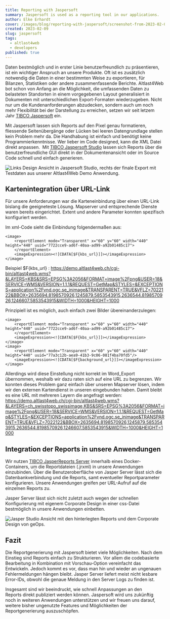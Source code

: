```yaml
---
title: Reporting with Jaspersoft
summary: Jaspersoft is used as a reporting tool in our applications.
author: Elke Erhardt
cover: /images/blog/reporting-with-jaspersoft/screenshot-from-2023-02-09-16-52-20.png
created: 2023-02-09
slug: jaspersoft
tags:
  - altlast4web
  - developers
published: true
---
```

Daten bestmöglich und in erster Linie benutzerfreundlich zu präsentieren, ist ein wichtiger Anspruch an unsere Produkte. Oft ist es zusätzlich notwendig die Daten in einer bestimmten Weise zu exportieren, für Bilanzen, Statistiken oder andere zusammenfassende Berichte. Altlast4Web bot schon von Anfang an die Möglichkeit, die umfassenden Daten zu belasteten Standorten in einem vorgegebenen Layout generalisiert in Dokumenten mit unterschiedlichen Export-Formaten wiederzugeben. Nicht nur um die Kundenanforderungen abzudecken, sondern auch um noch mehr Flexibilität bei der Darstellung zu erreichen, setzen wir seit letzem Jahr [TIBCO Jaspersoft](https://www.jaspersoft.com/) ein.

Mit Jaspersoft lassen sich Reports auf den Pixel genau formatieren, fliessende Seitenübergänge oder Lücken bei leeren Datengrundlage stellen kein Problem mehr da. Die Handhabung ist einfach und benötigt keine Programmierkenntnisse. Wer lieber im Code designed, kann die XML Datei direkt anpassen.  Mit [TIBCO Jaspersoft Studio](https://sourceforge.net/projects/jasperstudio/) lassen sich Reports über die benutzerfreundliche GUI direkt in der Dokumentenansicht oder im Source Code schnell und einfach generieren.

![Links Design Ansicht in Jaspersoft Studio, rechts der finale Export mit Testdaten aus unserer Altlast4Web Demo Anwendung.](/images/blog/reporting-with-jaspersoft/screenshot-from-2023-02-09-16-23-12.png)

## Kartenintegration über URL-Link

Für unsere Anforderungen war die Karteneinbindung über einen URL-Link bislang die geeigneteste Lösung. Mapserver und entsprechende Dienste waren bereits eingerichtet. Extent und andere Parameter konnten spezifisch konfiguriert werden.

Im xml-Code sieht die Einbindung folgendermaßen aus:

```
<image>
	<reportElement mode="Transparent" x="60" y="60" width="440" height="440" uuid="7722cce9-ad6f-40aa-ad99-a92b01485c17">
	</reportElement>
	<imageExpression><![CDATA[$F{kbs_url}]]></imageExpression>
</image>
```

Beispiel $F{kbs_url} : <https://demo.altlast4web.ch/cgi-bin/altlast4web.wms?&LAYERS=KBS&SRS=EPSG%3A2056&FORMAT=image%2Fpng&USER=18&SERVICE=WMS&VERSION=1.1.1&REQUEST=GetMap&STYLES=&EXCEPTIONS=application%2Fvnd.ogc.se_inimage&TRANSPARENT=TRUE&VFLZ=7022122&BBOX=2635694.8198570926,1245879.5853543915,2636544.8198570926,1246607.5853543915&WIDTH=1000&HEIGHT=1000>

Prinzipiell ist es möglich, auch einfach zwei Bilder übereinanderzulegen:

```
<image>
	<reportElement mode="Transparent" x="60" y="60" width="440" height="440" uuid="7722cce9-ad6f-40aa-ad99-a92b01485c17">
	</reportElement>
	<imageExpression><![CDATA[$F{kbs_url}]]></imageExpression>
</image>
<image>
	<reportElement mode="Transparent" x="60" y="60" width="440" height="440" uuid="77a3c12b-aea9-41b3-9c06-081f4ba70fd5"/>
	<imageExpression><![CDATA[$F{background_url}]]></imageExpression>
</image>
```

Allerdings wird diese Einstellung nicht korrekt im Word_Export übernommen, weshalb wir dazu raten sich auf eine URL zu begrenzen. Wir konnten dieses Problem ganz einfach über unseren Mapserver lösen, indem wir den externen Kartendienst in unseren eingebunden haben. Damit bleibt es eine URL mit mehreren Layern die angefragt werden: <https://demo.altlast4web.ch/cgi-bin/altlast4web.wms?&LAYERS=ch_swisstopo_swissimage,KBS&SRS=EPSG%3A2056&FORMAT=image%2Fpng&USER=18&SERVICE=WMS&VERSION=1.1.1&REQUEST=GetMap&STYLES=&EXCEPTIONS=application%2Fvnd.ogc.se_inimage&TRANSPARENT=TRUE&VFLZ=7022122&BBOX=2635694.8198570926,1245879.5853543915,2636544.8198570926,1246607.5853543915&WIDTH=1000&HEIGHT=1000>

## Integration der Reports in unsere Anwendungen

Wir nutzen [TIBCO JasperReports Server](https://community.jaspersoft.com/project/jasperreports-server) innerhalb eines Docker-Containers, um die Reportdateien (.jrxml) in unsere Anwendungen einzubinden. Über die Benutzeroberfläche von Jasper Server lässt sich die Datenbankverbindung und die Reports, samt eventueller Reportparameter konfigurieren. Unsere Anwendungen greifen per URL-Aufruf auf die einzelnen Reports zu.

Jasper Server lässt sich nicht zuletzt auch wegen der schnellen Konfigurierung mit eigenem Corporate Design in einer css-Datei bestmöglich in unsere Anwendungen einbetten.

![Jasper Studio Ansicht mit den hinterlegten Reports und dem Corporate Design von geOps.](/images/blog/reporting-with-jaspersoft/screenshot-from-2023-02-09-16-41-13.png)

## Fazit

Die Reportgenerierung mit Jaspersoft bietet viele Möglichkeiten. Nach dem Einstieg sind Reports einfach zu Strukturieren. Vor allem die codebasierte Bearbeitung in Kombination mit Vorschau-Option vereinfacht das Entwickeln. Jedoch kommt es vor, dass man hin und wieder an ungenauen Fehlermeldungen hängen bleibt. Jasper Server liefert meist nicht lesbare Error-IDs, obwohl die genaue Meldung in den Server Logs zu finden ist.

Insgesamt sind wir beeindruckt, wie schnell Anpassungen an den Reports direkt publiziert werden können. Jaspersoft wird uns zukünftig noch in weiteren Anwendungen unterstützen und wir freuen uns darauf, weitere bisher ungenutzte Features und Möglichkeiten der Reportgenerierung auszuschöpfen.